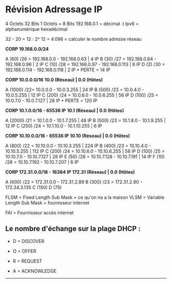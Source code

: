 # **Révision Adressage IP**

4 Octets
32 Bits
1 Octets = 8 Bits
192.168.0.1 = décimal .t
Ipv6 = alphanumérique hexadécimal


32 - 20 = 12  : 2^ 12 = 4 096 = calculer le nombre adresse réseau 


**CORP   19.168.0.0/24**

A (60) /26 = 192.168.0.0 - 192.168.0.63 | 4 IP
B (30) /27 = 192.168.0.64 - 192.168.0.96  | 2 IP
C (10) /28 = 192.168.0.97 - 192.168.0.113 | 6 IP
D (2)   /30 =  192.168.0.114 - 192.168.0.118 | 2 IP
    • PERTE = 14 IP 

**CORP  10.0.0.0/16**
**10.0 (Réseau) | 0.0 (Hôtes)**

A (1000) /22= 10.0.0.0 - 10.0.3.255 | 24 IP
B (500) /23 = 10.0.4.0  -  10.0.5.255 | 12 IP
C (200) /24 = 10.0.6.0 - 10.0.6.255 | 56 IP
D (100) /25 = 10.0.7.0 - 10.0.7.127 | 28 IP
    • PERTE = 120 IP

**CORP 10.1.0.0/16 - 65536 IP**
**10.1 (Réseau) | 0.0 (Hôtes)**

A (2000) /21 = 10.1.0.0 - 10.1.7.255 | 48 IP
B (500) /23 = 10.1.8.0 - 10.1.9.255 | 12 IP
C (250) /24 = 10.1.10.0 - 10.1.10.255 | 6 IP


**CORP 10.10.0.0/16 - 65536 IP**
**10.10 (Réseau) | 0.0 (Hôtes)**

A (800)  /22 = 10.10.0.0 - 10.10.3.255 | 224 IP
B (400)  /23 = 10.10.4.0 - 10.10.5.255 | 112 IP
C (200) /24 = 10.10.6.0 - 10.10.6.255 | 56 IP
D (100) /25 = 10.10.7.0 - 10.10.7.127 | 28 IP
E (50) /26 = 10.10.7.128 - 10.10.7.191 | 14 IP
F (10) /28 = 10.10.7.192 - 10.10.7.207 | 6 IP

**CORP 172.31.0.0/18  - 16384 IP**
**172.31 (Réseau) | 0.0 (Hôtes)**

A (600) /22 = 172.31.0.0 - 172.31.2.89 
B (300) /23 = 172.31.2.90 - 172.34.3.135
C (150)
D (75)



FLSM = Fixed Length Sub Mask = ce qu'on na a la maison
VLSM = Variable Length Sub Mask = fournisseur internet

FAI = Fournisseur accès internet



## **Le nombre d'échange sur la plage DHCP :**

- D = DISCOVER

- O = OFFER

- R = REQUEST

- A = ACKNOWLEDGE

---
